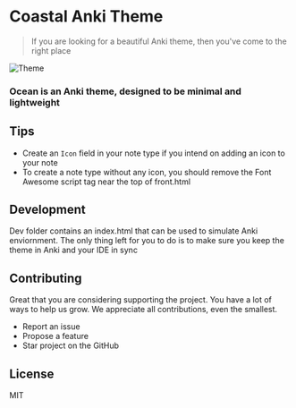 # Coastal Anki Theme

> If you are looking for a beautiful Anki theme, then you've come to the right place

![Theme](../assets/Theme.png)

### Ocean is an Anki theme, designed to be minimal and lightweight

## Tips
- Create an `Icon` field in your note type if you intend on adding an icon to your note
- To create a note type without any icon, you should remove the Font Awesome script tag near the top of front.html

## Development
Dev folder contains an index.html that can be used to simulate Anki enviornment. The only thing left for you to do is to make sure you keep the theme in Anki and your IDE in sync

## Contributing

Great that you are considering supporting the project. You have a lot of ways to help us grow. We appreciate all contributions, even the smallest.

- Report an issue
- Propose a feature
- Star project on the GitHub

## License

MIT
